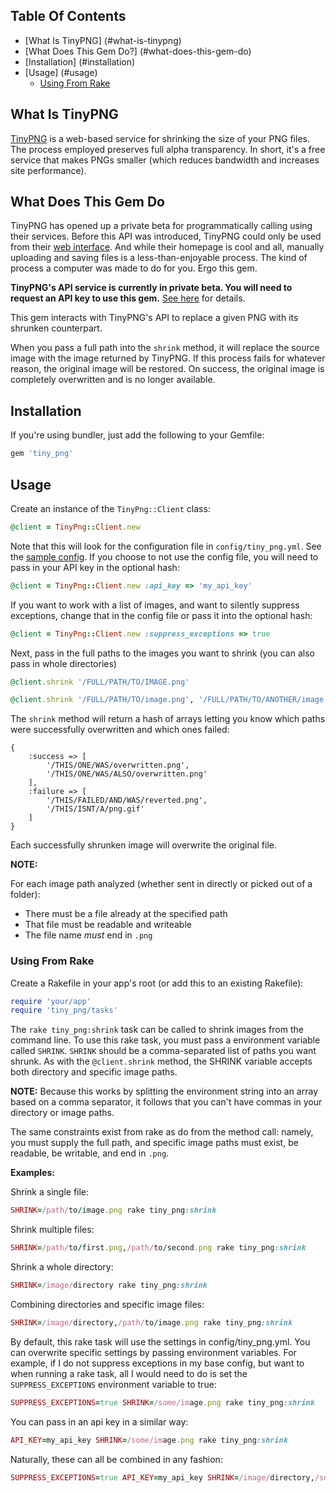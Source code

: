 ## Table Of Contents

- [What Is TinyPNG] (#what-is-tinypng)
- [What Does This Gem Do?] (#what-does-this-gem-do)
- [Installation] (#installation)
- [Usage] (#usage)
	- [Using From Rake](#using-from-rake)

## What Is TinyPNG

[TinyPNG](http://www.tinypng.org) is a web-based service for shrinking the size of your PNG files.
The process employed preserves full alpha transparency.  In short, it's a free service that makes
PNGs smaller (which reduces bandwidth and increases site performance).

## What Does This Gem Do

TinyPNG has opened up a private beta for programmatically calling using their services.  Before
this API was introduced, TinyPNG could only be used from their [web interface](http://www.tinypng.org).
And while their homepage is cool and all, manually uploading and saving files is a less-than-enjoyable
process.  The kind of process a computer was made to do for you.  Ergo this gem.

**TinyPNG's API service is currently in private beta.  You will need to request an API key to use this gem.**
[See here](https://twitter.com/tinypng/status/256049113852944384) for details.

This gem interacts with TinyPNG's API to replace a given PNG with its shrunken counterpart.

When you pass a full path into the `shrink` method, it will replace the source image with the image
returned by TinyPNG.  If this process fails for whatever reason, the original image will be restored.
On success, the original image is completely overwritten and is no longer available.

## Installation

If you're using bundler, just add the following to your Gemfile:

```ruby
gem 'tiny_png'
```

## Usage

Create an instance of the `TinyPng::Client` class:

```ruby
@client = TinyPng::Client.new
```

Note that this will look for the configuration file in `config/tiny_png.yml`.  See the [sample config](https://github.com/sturgill/tiny_png/blob/master/sample_config.yml).
If you choose to not use the config file, you will need to pass in your API key in the optional hash:

```ruby
@client = TinyPng::Client.new :api_key => 'my_api_key'
```

If you want to work with a list of images, and want to silently suppress exceptions, change that in the config file or
pass it into the optional hash:

```ruby
@client = TinyPng::Client.new :suppress_exceptions => true
```

Next, pass in the full paths to the images you want to shrink (you can also pass in whole directories)

```ruby
@client.shrink '/FULL/PATH/TO/IMAGE.png'
```

```ruby
@client.shrink '/FULL/PATH/TO/image.png', '/FULL/PATH/TO/ANOTHER/image.png', '/DIRECTORY/WITH/LOTS/OF/IMAGES'
```

The `shrink` method will return a hash of arrays letting you know which paths were successfully overwritten and which
ones failed:

```
{
	:success => [
		'/THIS/ONE/WAS/overwritten.png',
		'/THIS/ONE/WAS/ALSO/overwritten.png'
	], 
	:failure => [
		'/THIS/FAILED/AND/WAS/reverted.png',
		'/THIS/ISNT/A/png.gif'
	]
}
```

Each successfully shrunken image will overwrite the original file.

**NOTE:**

For each image path analyzed (whether sent in directly or picked out of a folder):

- There must be a file already at the specified path
- That file must be readable and writeable
- The file name *must* end in `.png`

### Using From Rake

Create a Rakefile in your app's root (or add this to an existing Rakefile):

```ruby
require 'your/app'
require 'tiny_png/tasks'
```

The `rake tiny_png:shrink` task can be called to shrink images from the command line.  To use this rake task,
you must pass a environment variable called `SHRINK`.  `SHRINK` should be a comma-separated list of paths you want shrunk.
As with the `@client.shrink` method, the SHRINK variable accepts both directory and specific image paths.

**NOTE:** Because this works by splitting the environment string into an array based on a comma separator, it follows
that you can't have commas in your directory or image paths.

The same constraints exist from rake as do from the method call: namely, you must supply the full path, and specific
image paths must exist, be readable, be writable, and end in `.png`.

**Examples:**

Shrink a single file:

```ruby
SHRINK=/path/to/image.png rake tiny_png:shrink
```

Shrink multiple files:

```ruby
SHRINK=/path/to/first.png,/path/to/second.png rake tiny_png:shrink
```

Shrink a whole directory:

```ruby
SHRINK=/image/directory rake tiny_png:shrink
```

Combining directories and specific image files:

```ruby
SHRINK=/image/directory,/path/to/image.png rake tiny_png:shrink
```

By default, this rake task will use the settings in config/tiny_png.yml.  You can overwrite specific settings by passing
environment variables.  For example, if I do not suppress exceptions in my base config, but want
to when running a rake task, all I would need to do is set the `SUPPRESS_EXCEPTIONS` environment variable to true:

```ruby
SUPPRESS_EXCEPTIONS=true SHRINK=/some/image.png rake tiny_png:shrink
```

You can pass in an api key in a similar way:

```ruby
API_KEY=my_api_key SHRINK=/some/image.png rake tiny_png:shrink
```

Naturally, these can all be combined in any fashion:

```ruby
SUPPRESS_EXCEPTIONS=true API_KEY=my_api_key SHRINK=/image/directory,/some/image.png rake tiny_png:shrink
```